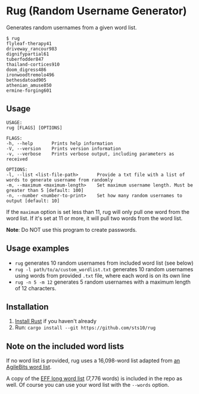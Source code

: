 # Rug (Random Username Generator)

Generates random usernames from a given word list.

```text
$ rug
flyleaf-therapy41
driveway_rancour983
dignifypartial61
tuberfodder847
thailand-cortices910
doom_digress486
ironwoodtremolo496
bethesdatoad905
athenian_amuse850
ermine-forging601
```

## Usage

```text
USAGE:                                                                   
rug [FLAGS] [OPTIONS]                                                
                                                                     
FLAGS:                                                                   
-h, --help       Prints help information                             
-V, --version    Prints version information                          
-v, --verbose    Prints verbose output, including parameters as received                                                                      
                                                                     
OPTIONS:                                                                 
-l, --list <list-file-path>       Provide a txt file with a list of words to generate username from randomly                                  
-m, --maximum <maximum-length>    Set maximum username length. Must be greater than 5 [default: 100]                                          
-n, --number <number-to-print>    Set how many random usernames to output [default: 10]   
```

If the `maximum` option is set less than 11, rug will only pull one word from the word list. If it's set at 11 or more, it will pull two words from the word list.

**Note**: Do NOT use this program to create passwords. 

## Usage examples

- `rug` generates 10 random usernames from included word list (see below)
- `rug -l path/to/a/custom_wordlist.txt` generates 10 random usernames using words from provided `.txt` file, where each word is on its own line
- `rug -n 5 -m 12` generates 5 random usernames with a maximum length of 12 characters.

## Installation

1. [Install Rust](https://www.rust-lang.org/tools/install) if you haven't already
2. Run: `cargo install --git https://github.com/sts10/rug`

## Note on the included word lists

If no word list is provided, rug uses a 16,098-word list adapted from [an AgileBits word list](https://github.com/agilebits/crackme/blob/master/doc/AgileWords.txt). 

A copy of the [EFF long word list](https://www.eff.org/files/2016/07/18/eff_large_wordlist.txt) (7,776 words) is included in the repo as well. Of course you can use your word list with the `--words` option.
